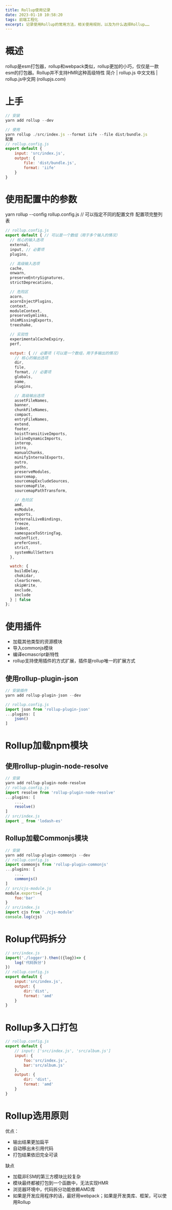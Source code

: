 ```yaml
---
title: Rollup使用记录
date: 2023-01-10 10:58:20
tags: 前端工程化
excerpt: 记录使用Rollup的常用方法，相关使用规则，以及为什么选择Rollup……
---
```



# 概述
rollup是esm打包器，rollup和webpack类似，rollup更加的小巧，仅仅是一款esm的打包器。Rollup并不支持HMR这种高级特性
简介 | rollup.js 中文文档 | rollup.js中文网 (rollupjs.com)

# 上手
```js
// 安装
yarn add rollup --dev

// 使用
yarn rollup ./src/index.js --format iife --file dist/bundle.js
配置
// rollup.config.js
export default {
    input: 'src/index.js',
    output: {
        file: 'dist/bundle.js',
        format: 'iife'    
    }
}
```
# 使用配置中的参数
yarn rollup --config rollup.config.js // 可以指定不同的配置文件
配置项完整列表

```js
// rollup.config.js
export default { // 可以是一个数组（用于多个输入的情况）
  // 核心的输入选项
  external,
  input, // 必要项
  plugins,

  // 高级输入选项
  cache,
  onwarn,
  preserveEntrySignatures,
  strictDeprecations,

  // 危险区
  acorn,
  acornInjectPlugins,
  context,
  moduleContext,
  preserveSymlinks,
  shimMissingExports,
  treeshake,

  // 实验性
  experimentalCacheExpiry,
  perf,

  output: { // 必要项 (可以是一个数组，用于多输出的情况)
    // 核心的输出选项
    dir,
    file,
    format, // 必要项
    globals,
    name,
    plugins,

    // 高级输出选项
    assetFileNames,
    banner,
    chunkFileNames,
    compact,
    entryFileNames,
    extend,
    footer,
    hoistTransitiveImports,
    inlineDynamicImports,
    interop,
    intro,
    manualChunks,
    minifyInternalExports,
    outro,
    paths,
    preserveModules,
    sourcemap,
    sourcemapExcludeSources,
    sourcemapFile,
    sourcemapPathTransform,

    // 危险区
    amd,
    esModule,
    exports,
    externalLiveBindings,
    freeze,
    indent,
    namespaceToStringTag,
    noConflict,
    preferConst,
    strict,
    systemNullSetters
  },

  watch: {
    buildDelay,
    chokidar,
    clearScreen,
    skipWrite,
    exclude,
    include
  } | false
};
```
# 使用插件
- 加载其他类型的资源模块
- 导入commonjs模块
- 编译ecmascript新特性
- rollup支持使用插件的方式扩展，插件是rollup唯一的扩展方式

## 使用rollup-plugin-json
```js
// 安装插件
yarn add rollup-plugin-json --dev

// rollup.config.js
import json from 'rollup-plugin-json'
...plugins: [
    json()
]
```
# Rollup加载npm模块
## 使用rollup-plugin-node-resolve
```js
// 安装
yarn add rollup-plugin-node-resolve
// rollup.config.js
import resolve from 'rollup-plugin-node-resolve'
...plugins: [
    ...,
    resolve()
]
// src/index.js
import _ from 'lodash-es'
```
## Rollup加载Commonjs模块
```js
// 安装
yarn add rollup-plugin-commonjs --dev
// rollup.config.js
import commonjs from 'rollup-plugin-commonjs'
...plugins: [
    ...,
    commonjs()
]
// src/cjs-module.js
module.exports={
    foo:'bar'
}
// src/index.js
import cjs from './cjs-module'
console.log(cjs)
```
# Rolup代码拆分
```js
// src/index.js
import('./logger').then(({log})=> {
    log('代码拆分')
})
// rollup.config.js
export default {
    input:'src/index.js',
    output: {
        dir:'dist',
        format: 'amd'    
    }
}
```
# Rollup多入口打包
```js
// rollup.config.js
export default {
    // input: ['src/index.js', 'src/album.js']
    input: {
        foo:'src/index.js',
        bar:'src/album.js'    
    },
    output: {
        dir: 'dist',
        format: 'amd'    
    }
}
```
# Rollup选用原则

优点：
- 输出结果更加扁平
- 自动移出未引用代码
- 打包结果依旧完全可读

缺点
- 加载非ESM的第三方模块比较复杂
- 模块最终都被打包到一个函数中，无法实现HMR
- 浏览器环境中，代码拆分功能依赖AMD库
- 如果是开发应用程序的话，最好用webpack；如果是开发类库、框架，可以使用Rollup
